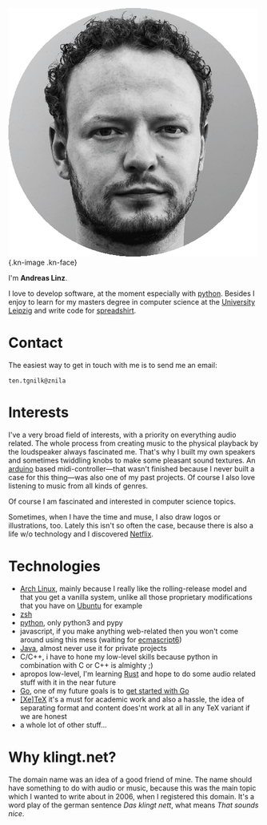 ![image](/imgs/face_circle.png){.kn-image .kn-face}

I'm **Andreas Linz**.

I love to develop software, at the moment especially with
[python](https://www.python.org/). Besides I enjoy to learn for my
masters degree in computer science at the [University
Leipzig](http://www.zv.uni-leipzig.de/) and write code for
[spreadshirt](http://www.spreadshirt.com/).

Contact
=======

The easiest way to get in touch with me is to send me an email:

``` {.sourceCode .}
ten.tgnilk@znila
```

Interests
=========

I've a very broad field of interests, with a priority on everything
audio related. The whole process from creating music to the physical
playback by the loudspeaker always fascinated me. That's why I built my
own speakers and sometimes twiddling knobs to make some pleasant sound
textures. An [arduino](http://www.arduino.cc/) based
midi-controller—that wasn't finished because I never built a case for
this thing—was also one of my past projects. Of course I also love
listening to music from all kinds of genres.

Of course I am fascinated and interested in computer science topics.

Sometimes, when I have the time and muse, I also draw logos or
illustrations, too. Lately this isn't so often the case, because there
is also a life w/o technology and I discovered
[Netflix](http://netflix.com/).

Technologies
============

-   [Arch Linux](https://www.archlinux.org/), mainly because I really
    like the rolling-release model and that you get a vanilla system,
    unlike all those proprietary modifications that you have on
    [Ubuntu](http://www.ubuntu.com/) for example
-   [zsh](http://en.wikipedia.org/wiki/Z_shell)
-   [python](https://www.python.org/), only python3 and pypy
-   javascript, if you make anything web-related then you won't come
    around using this mess (waiting for
    [ecmascript6](http://wiki.ecmascript.org/doku.php?id=harmony:specification_drafts))
-   [Java](https://www.oracle.com/java/index.html), almost never use it
    for private projects
-   C/C++, i have to hone my low-level skills because python in
    combination with C or C++ is almighty ;)
-   apropos low-level, I'm learning
    [Rust](https://github.com/klingtnet/rust-guide-examples) and hope to
    do some audio related stuff with it in the near future
-   [Go](http://golang.org/), one of my future goals is to [get started
    with Go](https://github.com/klingtnet/get-go-ing)
-   [\[Xe\]TeX](http://en.wikipedia.org/wiki/XeTeX) it's a must for
    academic work and also a hassle, the idea of separating format and
    content does'nt work at all in any TeX variant if we are honest
-   a whole lot of other stuff...

Why klingt.net?
===============

The domain name was an idea of a good friend of mine. The name should
have something to do with audio or music, because this was the main
topic which I wanted to write about in 2006, when I registered this
domain. It's a word play of the german sentence *Das klingt nett*, what
means *That sounds nice*.
